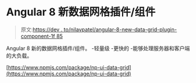 # Angular 8 新数据网格插件/组件

> 原文:[https://dev . to/nilavpatel/angular-8-new-data-grid-plugin-component-1f 85](https://dev.to/nilavpatel/angular-8-new-data-grid-plugin-component-1f85)

Angular 8 新的数据网格插件/组件。
-轻量级
-更快的
-能够处理服务器和客户端的大负载。

[https://www.npmjs.com/package/np-ui-data-grid](https://www.npmjs.com/package/np-ui-data-grid)